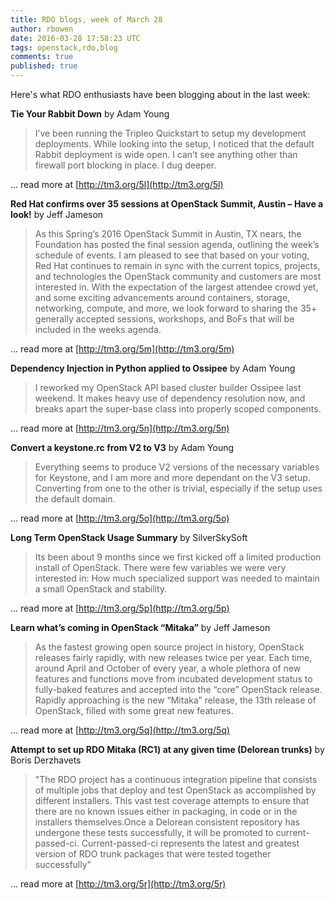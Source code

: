 ```yaml
---
title: RDO blogs, week of March 28
author: rbowen
date: 2016-03-28 17:58:23 UTC
tags: openstack,rdo,blog
comments: true
published: true
---
```


Here's what RDO enthusiasts have been blogging about in the last week:

**Tie Your Rabbit Down** by Adam Young

> I’ve been running the Tripleo Quickstart to setup my development deployments. While looking into the setup, I noticed that the default Rabbit deployment is wide open. I can’t see anything other than firewall port blocking in place. I dug deeper.

... read more at [http://tm3.org/5l](http://tm3.org/5l)

**Red Hat confirms over 35 sessions at OpenStack Summit, Austin – Have a look!** by Jeff Jameson

> As this Spring’s 2016 OpenStack Summit in Austin, TX nears, the Foundation has posted the final session agenda, outlining the week’s schedule of events. I am pleased to see that based on your voting, Red Hat continues to remain in sync with the current topics, projects, and technologies the OpenStack community and customers are most interested in. With the expectation of the largest attendee crowd yet, and some exciting advancements around containers, storage, networking, compute, and more, we look forward to sharing the 35+ generally accepted sessions, workshops, and BoFs that will be included in the weeks agenda.

... read more at [http://tm3.org/5m](http://tm3.org/5m)

**Dependency Injection in Python applied to Ossipee** by Adam Young

> I reworked my OpenStack API based cluster builder Ossipee last weekend. It makes heavy use of dependency resolution now, and breaks apart the super-base class into properly scoped components.

... read more at [http://tm3.org/5n](http://tm3.org/5n)

**Convert a keystone.rc from V2 to V3** by Adam Young

> Everything seems to produce V2 versions of the necessary variables for Keystone, and I am more and more dependant on the V3 setup. Converting from one to the other is trivial, especially if the setup uses the default domain.

... read more at [http://tm3.org/5o](http://tm3.org/5o)

**Long Term OpenStack Usage Summary** by SilverSkySoft

> Its been about 9 months since we first kicked off a limited production install of OpenStack. There were few variables we were very interested in: How much specialized support was needed to maintain a small OpenStack and stability.

... read more at [http://tm3.org/5p](http://tm3.org/5p)

**Learn what’s coming in OpenStack “Mitaka”** by Jeff Jameson

> As the fastest growing open source project in history, OpenStack releases fairly rapidly, with new releases twice per year. Each time, around April and October of every year, a whole plethora of new features and functions move from incubated development status to fully-baked features and accepted into the “core” OpenStack release. Rapidly approaching is the new “Mitaka” release, the 13th release of OpenStack, filled with some great new features.

... read more at [http://tm3.org/5q](http://tm3.org/5q)

**Attempt to set up RDO Mitaka (RC1) at any given time (Delorean trunks)** by Boris Derzhavets

> "The RDO project has a continuous integration pipeline that consists of multiple jobs that deploy and test OpenStack as accomplished by different installers. This vast test coverage attempts to ensure that there are no known issues either in packaging, in code or in the installers themselves.Once a Delorean consistent repository has undergone these tests successfully, it will be promoted to current-passed-ci. Current-passed-ci represents the latest and greatest
version of RDO trunk packages that were tested together successfully"

... read more at [http://tm3.org/5r](http://tm3.org/5r)

